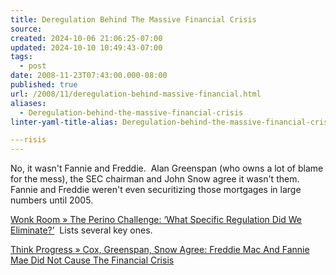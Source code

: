 ```yaml
---
title: Deregulation Behind The Massive Financial Crisis
source: 
created: 2024-10-06 21:06:25-07:00
updated: 2024-10-10 10:49:43-07:00
tags:
  - post
date: 2008-11-23T07:43:00.000-08:00
published: true
url: /2008/11/deregulation-behind-massive-financial.html
aliases:
  - Deregulation-behind-the-massive-financial-crisis
linter-yaml-title-alias: Deregulation-behind-the-massive-financial-crisis

---risis
---
```



No, it wasn't Fannie and Freddie.  Alan Greenspan (who owns a lot of blame for the mess), the SEC chairman and John Snow agree it wasn't them.  Fannie and Freddie weren't even securitizing those mortgages in large numbers until 2005.  
  
[Wonk Room » The Perino Challenge: ‘What Specific Regulation Did We Eliminate?’](https://wonkroom.thinkprogress.org/2008/09/19/perino-challenge/)  Lists several key ones.  

[Think Progress » Cox, Greenspan, Snow Agree: Freddie Mac And Fannie Mae Did Not Cause The Financial Crisis](https://thinkprogress.org/2008/10/23/mica-waxman/)